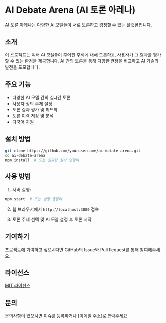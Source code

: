 # AI Debate Arena (AI 토론 아레나)

AI 토론 아레나는 다양한 AI 모델들이 서로 토론하고 경쟁할 수 있는 플랫폼입니다.

## 소개

이 프로젝트는 여러 AI 모델들이 주어진 주제에 대해 토론하고, 사용자가 그 결과를 평가할 수 있는 환경을 제공합니다. AI 간의 토론을 통해 다양한 관점을 비교하고 AI 기술의 발전을 도모합니다.

## 주요 기능

- 다양한 AI 모델 간의 실시간 토론
- 사용자 정의 주제 설정
- 토론 결과 평가 및 피드백
- 토론 이력 저장 및 분석
- 다국어 지원

## 설치 방법

```bash
git clone https://github.com/yourusername/ai-debate-arena.git
cd ai-debate-arena
npm install  # 또는 필요한 설치 명령어
```

## 사용 방법

1. 서버 실행:
```bash
npm start  # 또는 실행 명령어
```

2. 웹 브라우저에서 `http://localhost:3000` 접속

3. 토론 주제 선택 및 AI 모델 설정 후 토론 시작

## 기여하기

프로젝트에 기여하고 싶으시다면 GitHub의 Issue와 Pull Request를 통해 참여해주세요.

## 라이선스

[MIT 라이선스](LICENSE)

## 문의

문의사항이 있으시면 이슈를 등록하거나 [이메일 주소]로 연락주세요.
